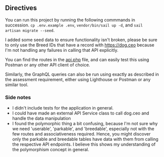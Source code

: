 ## Directives
You can run this project by running the following commmands in succession. 
`cp .env.example .env`,  `vendor/bin/sail up -d`, and `sail artisan migrate --seed`. 

I added some seed data to ensure functionality isn't broken, please be sure to only use the Breed IDs that have a record with https://dog.ceo because I'm not handling any failures in calling that API explicitly.

You can find the routes in the [api.php](./routes/api.php) file, and can easily test this using Postman or any other API client of choice. 

Similarly, the GraphQL queries can also be run using exactly as described in the assessment requirement, either using Lighthouse or Postman or any similar tool.

### Side notes
* I didn't include tests for the application in general.
* I could have made an external API Service class to call dog.ceo and handle the data manipulation
* I found the polymorphic thing a bit confusing, because I'm not sure why we need 'userable', 'parkable', and 'breedable', especially not with the few routes and associativeness required. Hence, you might discover only the parkable and breedable tables have data with them from calling the respective API endpoints. I believe this shows my understanding of the polymorphism concept in general. 
